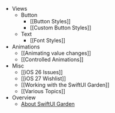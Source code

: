 - Views
	- Button
	    - [[Button Styles]]
	    - [[Custom Button Styles]]
  - Text
    - [[Font Styles]]
- Animations
	- [[Animating value changes]]
	- [[Controlled Animations]]
- Misc
	- [[iOS 26 Issues]]
	- [[iOS 27 Wishlist]]
	- [[Working with the SwiftUI Garden]]
	- [[Various Topics]]
- Overview
	- [About SwiftUI Garden](/)
